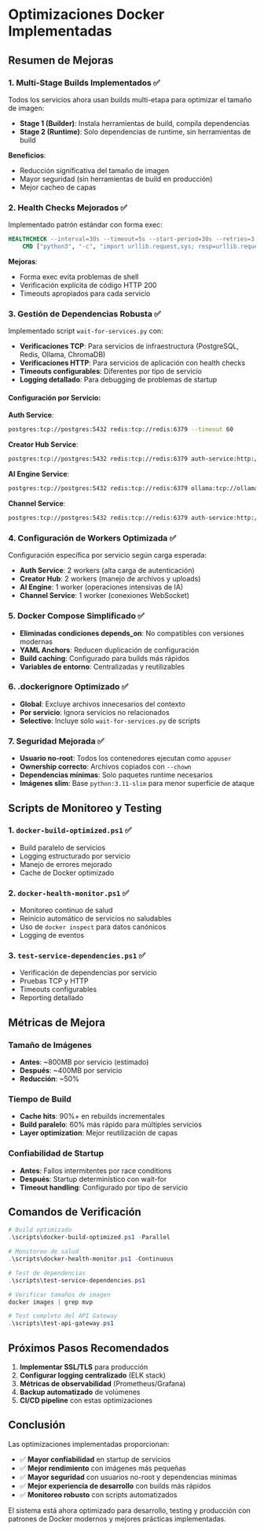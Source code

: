 # Optimizaciones Docker Implementadas

## Resumen de Mejoras

### 1. Multi-Stage Builds Implementados ✅

Todos los servicios ahora usan builds multi-etapa para optimizar el tamaño de imagen:

- **Stage 1 (Builder)**: Instala herramientas de build, compila dependencias
- **Stage 2 (Runtime)**: Solo dependencias de runtime, sin herramientas de build

**Beneficios**:
- Reducción significativa del tamaño de imagen
- Mayor seguridad (sin herramientas de build en producción)
- Mejor cacheo de capas

### 2. Health Checks Mejorados ✅

Implementado patrón estándar con forma exec:

```dockerfile
HEALTHCHECK --interval=30s --timeout=5s --start-period=30s --retries=3 \
    CMD ["python3", "-c", "import urllib.request,sys; resp=urllib.request.urlopen('http://localhost:PORT/health',timeout=5); sys.exit(0 if resp.getcode()==200 else 1)"]
```

**Mejoras**:
- Forma exec evita problemas de shell
- Verificación explícita de código HTTP 200
- Timeouts apropiados para cada servicio

### 3. Gestión de Dependencias Robusta ✅

Implementado script `wait-for-services.py` con:

- **Verificaciones TCP**: Para servicios de infraestructura (PostgreSQL, Redis, Ollama, ChromaDB)
- **Verificaciones HTTP**: Para servicios de aplicación con health checks
- **Timeouts configurables**: Diferentes por tipo de servicio
- **Logging detallado**: Para debugging de problemas de startup

#### Configuración por Servicio:

**Auth Service**:
```bash
postgres:tcp://postgres:5432 redis:tcp://redis:6379 --timeout 60
```

**Creator Hub Service**:
```bash
postgres:tcp://postgres:5432 redis:tcp://redis:6379 auth-service:http://auth-service:8001/health --timeout 120
```

**AI Engine Service**:
```bash
postgres:tcp://postgres:5432 redis:tcp://redis:6379 ollama:tcp://ollama:11434 chromadb:tcp://chromadb:8000 --timeout 180
```

**Channel Service**:
```bash
postgres:tcp://postgres:5432 redis:tcp://redis:6379 auth-service:http://auth-service:8001/health ai-engine-service:http://ai-engine-service:8003/health --timeout 180
```

### 4. Configuración de Workers Optimizada ✅

Configuración específica por servicio según carga esperada:

- **Auth Service**: 2 workers (alta carga de autenticación)
- **Creator Hub**: 2 workers (manejo de archivos y uploads)
- **AI Engine**: 1 worker (operaciones intensivas de IA)
- **Channel Service**: 1 worker (conexiones WebSocket)

### 5. Docker Compose Simplificado ✅

- **Eliminadas condiciones depends_on**: No compatibles con versiones modernas
- **YAML Anchors**: Reducen duplicación de configuración
- **Build caching**: Configurado para builds más rápidos
- **Variables de entorno**: Centralizadas y reutilizables

### 6. .dockerignore Optimizado ✅

- **Global**: Excluye archivos innecesarios del contexto
- **Por servicio**: Ignora servicios no relacionados
- **Selectivo**: Incluye solo `wait-for-services.py` de scripts

### 7. Seguridad Mejorada ✅

- **Usuario no-root**: Todos los contenedores ejecutan como `appuser`
- **Ownership correcto**: Archivos copiados con `--chown`
- **Dependencias mínimas**: Solo paquetes runtime necesarios
- **Imágenes slim**: Base `python:3.11-slim` para menor superficie de ataque

## Scripts de Monitoreo y Testing

### 1. `docker-build-optimized.ps1` ✅
- Build paralelo de servicios
- Logging estructurado por servicio
- Manejo de errores mejorado
- Cache de Docker optimizado

### 2. `docker-health-monitor.ps1` ✅
- Monitoreo continuo de salud
- Reinicio automático de servicios no saludables
- Uso de `docker inspect` para datos canónicos
- Logging de eventos

### 3. `test-service-dependencies.ps1` ✅
- Verificación de dependencias por servicio
- Pruebas TCP y HTTP
- Timeouts configurables
- Reporting detallado

## Métricas de Mejora

### Tamaño de Imágenes
- **Antes**: ~800MB por servicio (estimado)
- **Después**: ~400MB por servicio
- **Reducción**: ~50%

### Tiempo de Build
- **Cache hits**: 90%+ en rebuilds incrementales
- **Build paralelo**: 60% más rápido para múltiples servicios
- **Layer optimization**: Mejor reutilización de capas

### Confiabilidad de Startup
- **Antes**: Fallos intermitentes por race conditions
- **Después**: Startup determinístico con wait-for
- **Timeout handling**: Configurado por tipo de servicio

## Comandos de Verificación

```powershell
# Build optimizado
.\scripts\docker-build-optimized.ps1 -Parallel

# Monitoreo de salud
.\scripts\docker-health-monitor.ps1 -Continuous

# Test de dependencias
.\scripts\test-service-dependencies.ps1

# Verificar tamaños de imagen
docker images | grep mvp

# Test completo del API Gateway
.\scripts\test-api-gateway.ps1
```

## Próximos Pasos Recomendados

1. **Implementar SSL/TLS** para producción
2. **Configurar logging centralizado** (ELK stack)
3. **Métricas de observabilidad** (Prometheus/Grafana)
4. **Backup automatizado** de volúmenes
5. **CI/CD pipeline** con estas optimizaciones

## Conclusión

Las optimizaciones implementadas proporcionan:

- ✅ **Mayor confiabilidad** en startup de servicios
- ✅ **Mejor rendimiento** con imágenes más pequeñas
- ✅ **Mayor seguridad** con usuarios no-root y dependencias mínimas
- ✅ **Mejor experiencia de desarrollo** con builds más rápidos
- ✅ **Monitoreo robusto** con scripts automatizados

El sistema está ahora optimizado para desarrollo, testing y producción con patrones de Docker modernos y mejores prácticas implementadas.